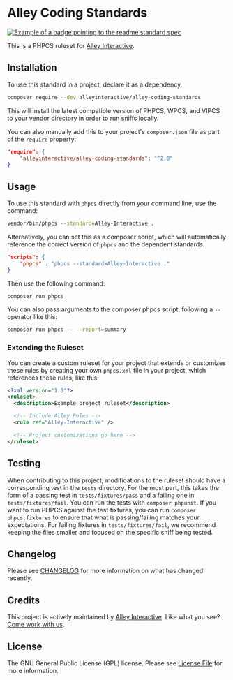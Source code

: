 # Alley Coding Standards

[![Example of a badge pointing to the readme standard spec](https://img.shields.io/badge/readme%20style-standard-brightgreen.svg?style=flat-square)](https://github.com/RichardLitt/standard-readme)

This is a PHPCS ruleset for [Alley Interactive](https://alley.com).

## Installation

To use this standard in a project, declare it as a dependency.

```bash
composer require --dev alleyinteractive/alley-coding-standards
```

This will install the latest compatible version of PHPCS, WPCS, and VIPCS to your vendor directory in order to run sniffs locally.

You can also manually add this to your project's `composer.json` file as part of the `require` property:

```json
"require": {
	"alleyinteractive/alley-coding-standards": "^2.0"
}
```

## Usage

To use this standard with `phpcs` directly from your command line, use the command:

```bash
vendor/bin/phpcs --standard=Alley-Interactive .
```

Alternatively, you can set this as a composer script, which will automatically reference the correct version of `phpcs` and the dependent standards.

```json
"scripts": {
	"phpcs" : "phpcs --standard=Alley-Interactive ."
}
```

Then use the following command:

```bash
composer run phpcs
```

You can also pass arguments to the composer phpcs script, following a `--` operator like this:

```bash
composer run phpcs -- --report=summary
```

### Extending the Ruleset

You can create a custom ruleset for your project that extends or customizes
these rules by creating your own `phpcs.xml` file in your project, which
references these rules, like this:

```xml
<?xml version="1.0"?>
<ruleset>
  <description>Example project ruleset</description>

  <!-- Include Alley Rules -->
  <rule ref="Alley-Interactive" />

  <!-- Project customizations go here -->
</ruleset>
```

## Testing

When contributing to this project, modifications to the ruleset should have a
corresponding test in the `tests` directory. For the most part, this takes the
form of a passing test in `tests/fixtures/pass` and a failing one in
`tests/fixtures/fail`. You can run the tests with `composer phpunit`. If you
want to run PHPCS against the test fixtures, you can run
`composer phpcs:fixtures` to ensure that what is passing/failing matches your
expectations. For failing fixtures in `tests/fixtures/fail`, we recommend
keeping the files smaller and focused on the specific sniff being tested.

## Changelog

Please see [CHANGELOG](CHANGELOG.md) for more information on what has changed recently.

## Credits

This project is actively maintained by [Alley Interactive](https://github.com/alleyinteractive).
Like what you see? [Come work with us](https://alley.com/careers/).

## License

The GNU General Public License (GPL) license. Please see [License File](LICENSE) for more information.
